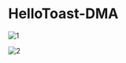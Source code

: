 # HelloToast-DMA
![1](https://user-images.githubusercontent.com/78713326/111734975-3f6bac80-88a3-11eb-9bb8-21183d0c403d.PNG)

![2](https://user-images.githubusercontent.com/78713326/111735027-5dd1a800-88a3-11eb-967d-fa4198025b1d.PNG)
